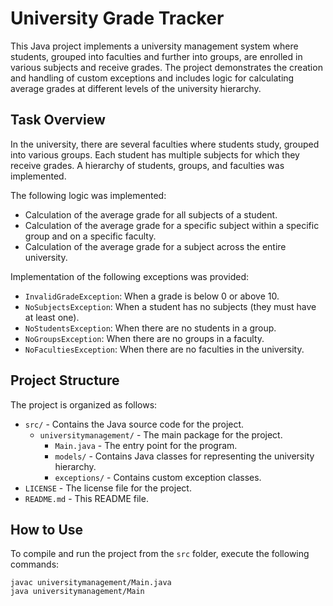 # University Grade Tracker

This Java project implements a university management system where students, grouped into faculties and further into groups, are enrolled in various subjects and receive grades. The project demonstrates the creation and handling of custom exceptions and includes logic for calculating average grades at different levels of the university hierarchy.

## Task Overview

In the university, there are several faculties where students study, grouped into various groups. Each student has multiple subjects for which they receive grades. A hierarchy of students, groups, and faculties was implemented.

The following logic was implemented:
- Calculation of the average grade for all subjects of a student.
- Calculation of the average grade for a specific subject within a specific group and on a specific faculty.
- Calculation of the average grade for a subject across the entire university.

Implementation of the following exceptions was provided:

- `InvalidGradeException`: When a grade is below 0 or above 10.
- `NoSubjectsException`: When a student has no subjects (they must have at least one).
- `NoStudentsException`: When there are no students in a group.
- `NoGroupsException`: When there are no groups in a faculty.
- `NoFacultiesException`: When there are no faculties in the university.

## Project Structure

The project is organized as follows:

- `src/` - Contains the Java source code for the project.
    - `universitymanagement/` - The main package for the project.
        - `Main.java` - The entry point for the program.
        - `models/` - Contains Java classes for representing the university hierarchy.
        - `exceptions/` - Contains custom exception classes.
- `LICENSE` - The license file for the project.
- `README.md` - This README file.

## How to Use

To compile and run the project from the `src` folder, execute the following commands:

```shell
javac universitymanagement/Main.java
java universitymanagement/Main
